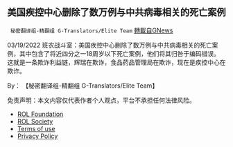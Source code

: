 
## 美国疾控中心删除了数万例与中共病毒相关的死亡案例
` 秘密翻译组-精翻组 G-Translators/Elite Team` [轉載自GNews](https://gnews.org/zh-hans/2201662/)

03/19/2022 班农战斗室：美国疾控中心删除了数万例与中共病毒相关的死亡案例，其中包含了将近四分之一18周岁以下死亡案例，他们将其归咎于编码错误。这就是一条欺诈利益链，辉瑞在欺诈，食品药品管理局在欺诈，现在是疾控中心在欺诈。
  
By： 【秘密翻译组-精翻组 G-Translators/Elite Team】

免责声明：本文内容仅代表作者个人观点，平台不承担任何法律风险。
  
- [ROL Foundation](https://rolfoundation.org/)
- [ROL Society](https://rolsociety.org/)
- [Terms of use](https://gnews.org/terms-of-use-3/)
- [Privacy Policy](https://gnews.org/privacy-policy/)
